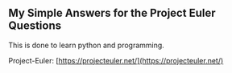 ## My Simple Answers for the Project Euler Questions
This is done to learn python and programming.

Project-Euler: [https://projecteuler.net/](https://projecteuler.net/)